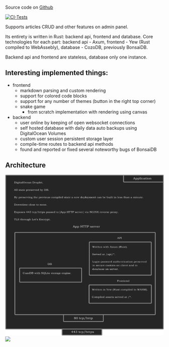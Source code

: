 Source code on <a href="https://github.com/phantie/wsite">Github</a>

[![CI-Tests](https://github.com/phantie/wsite/actions/workflows/testing.yml/badge.svg)](https://github.com/phantie/wsite/actions/workflows/testing.yml)

Supports articles CRUD and other features on admin panel.

Its entirety is written in Rust: backend api, frontend and database. Core technologies for each part: backend api - Axum, frontend - Yew (Rust compiled to WebAssebly), database - CozoDB, previously BonsaiDB.

Backend api and frontend are stateless, database only one instance.


Interesting implemented things:
--------------------------------------

- frontend
    - markdown parsing and custom rendering
    - support for colored code blocks
    - support for any number of themes (button in the right top corner)
    - snake game
        - from scratch implementation with rendering using canvas
- backend
    - user online by keeping of open websocket connections
    - self hosted database with daily data auto backups using DigitalOcean Volumes
    - custom user session persistent storage layer
    - compile-time routes to backend api methods
    - found and reported or fixed several noteworthy bugs of BonsaiDB


Architecture
---------------
<!-- accessed from github, the second link should fail due to 404. accessed from deployment, the first should fail due to CORB -->
![](https://github.com/phantie/wsite/blob/master/backend/static/app-system-diagram.png)
![](/api/static/app-system-diagram.png)

